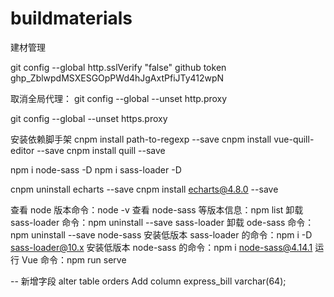# buildmaterials
建材管理



git config --global http.sslVerify "false"
github token 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 

取消全局代理：
git config --global --unset http.proxy
 
git config --global --unset https.proxy

安装依赖脚手架
cnpm install path-to-regexp --save
cnpm install vue-quill-editor --save
cnpm install quill --save

npm i node-sass -D
npm i sass-loader -D


cnpm uninstall echarts --save
cnpm install echarts@4.8.0 --save

查看 node 版本命令：node -v
查看 node-sass 等版本信息：npm list
卸载 sass-loader 命令：npm uninstall --save sass-loader
卸载 ode-sass 命令：npm uninstall --save node-sass
安装低版本 sass-loader  的命令：npm i -D sass-loader@10.x
安装低版本 node-sass  的命令：npm i node-sass@4.14.1
运行 Vue 命令：npm run serve 

-- 新增字段
alter table orders Add column express_bill varchar(64);
